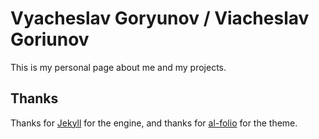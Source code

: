 # Vyacheslav Goryunov / Viacheslav Goriunov

This is my personal page about me and my projects. 


## Thanks
Thanks for [Jekyll](https://jekyllrb.com/) for the engine, and thanks for [al-folio](https://github.com/alshedivat/al-folio) for the theme. 